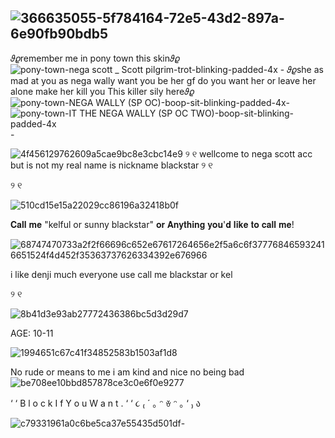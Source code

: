 
![366635055-5f784164-72e5-43d2-897a-6e90fb90bdb5](https://github.com/user-attachments/assets/a768a3c7-59fa-4c20-832c-265230dce624)
-
𝜗𝜚remember me in pony town this skin𝜗𝜚
![pony-town-nega scott _ Scott pilgrim-trot-blinking-padded-4x](https://github.com/user-attachments/assets/52aec253-ce18-4dc5-b20c-57a642023122) -
𝜗𝜚she as mad at you as nega wally want you be her gf do you want her or leave her alone make her kill you This killer sily here𝜗𝜚
![pony-town-NEGA WALLY (SP OC)-boop-sit-blinking-padded-4x](https://github.com/user-attachments/assets/8080fac8-5ed9-4323-bd4a-ce7006e3dbf2)-     ![pony-town-IT THE NEGA WALLY (SP OC TWO)-boop-sit-blinking-padded-4x](https://github.com/user-attachments/assets/e1497aa6-3208-40e8-9f2c-21629a6736e7) -



 ![4f456129762609a5cae9bc8e3cbc14e9](https://github.com/user-attachments/assets/d29ff83a-c103-47bb-98c6-e31cdebf0757)
୨
୧ wellcome to nega scott acc but is not my real name is nickname blackstar ୨
୧

୨
୧

![510cd15e15a22029cc86196a32418b0f](https://github.com/user-attachments/assets/f238685f-a809-47fe-9534-a7f8178db009)


𝐂𝐚𝐥𝐥 𝐦𝐞 "kelful or sunny blackstar" 𝐨𝐫 𝐀𝐧𝐲𝐭𝐡𝐢𝐧𝐠 𝐲𝐨𝐮'𝐝 𝐥𝐢𝐤𝐞 𝐭𝐨 𝐜𝐚𝐥𝐥 𝐦𝐞!


![68747470733a2f2f66696c652e67617264656e2f5a6c6f377768465932416651524f4d452f35363737626334392e676966](https://github.com/user-attachments/assets/5f784164-72e5-43d2-897a-6e90fb90bdb5)

i like denji much everyone use call me blackstar or kel




 
୨
୧


![8b41d3e93ab27772436386bc5d3d29d7](https://github.com/user-attachments/assets/c5b23b75-120f-48aa-9f18-2cf20c59ea00)

AGE: 10-11

![1994651c67c41f34852583b1503af1d8](https://github.com/user-attachments/assets/27e1b739-e13f-4edc-b79f-581ab33c594e)


No rude or means to me i am kind and nice no being bad
![be708ee10bbd857878ce3c0e6f0e9277](https://github.com/user-attachments/assets/9d95c42f-e7ac-4956-82c7-2ce682e664f7)

‘
‘
B
l
o
c
k
I
f
Y
o
u
W
a
n
t
.
‘
‘
૮
₍
´
｡
ᵔ
ꈊ
ᵔ
｡
‘
₎
ა



![c79331961a0c6be5ca37e55435d501df](https://github.com/user-attachments/assets/6caaf623-9f62-43d1-a8f9-fe36902a71e6)-



